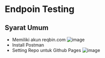 # Endpoin Testing

## Syarat Umum

* Memiliki akun reqbin.com
  ![image](https://user-images.githubusercontent.com/11188109/220018165-d45423a0-87b7-42f1-b309-f02d52585a48.png)
* Install Postman
* Setting Repo untuk Github Pages
  ![image](https://user-images.githubusercontent.com/11188109/220018093-6ac9f3ea-af03-47b9-a038-76a2f5a295a2.png)
